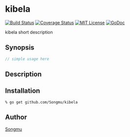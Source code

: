 kibela
=======

[![Build Status](https://travis-ci.org/Songmu/kibela.svg?branch=master)][travis]
[![Coverage Status](https://coveralls.io/repos/Songmu/kibela/badge.svg?branch=master)][coveralls]
[![MIT License](http://img.shields.io/badge/license-MIT-blue.svg?style=flat-square)][license]
[![GoDoc](https://godoc.org/github.com/Songmu/kibela?status.svg)][godoc]

[travis]: https://travis-ci.org/Songmu/kibela
[coveralls]: https://coveralls.io/r/Songmu/kibela?branch=master
[license]: https://github.com/Songmu/kibela/blob/master/LICENSE
[godoc]: https://godoc.org/github.com/Songmu/kibela

kibela short description

## Synopsis

```go
// simple usage here
```

## Description

## Installation

```console
% go get github.com/Songmu/kibela
```

## Author

[Songmu](https://github.com/Songmu)

